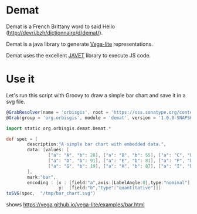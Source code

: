 # Demat



Demat is a French Brittany word to said Hello (http://devri.bzh/dictionnaire/d/demat/).

Demat is a java library to generate [Vega-lite](https://vega.github.io/vega-lite/) representations.

Demat uses the excellent [JAVET](https://github.com/caoccao/Javet) library to execute JS code.


# Use it

Let's run this script with Groovy to draw a simple bar chart and save it in a svg file.

```groovy
@GrabResolver(name = 'orbisgis', root = 'https://oss.sonatype.org/content/repositories/snapshots/')
@Grab(group = 'org.orbisgis', module = 'demat', version = '1.0.0-SNAPSHOT')

import static org.orbisgis.demat.Demat.*

def spec = [
        description:"A simple bar chart with embedded data.",
        data: [values: [
                ["a": "A", "b": 28], ["a": "B", "b": 55], ["a": "C", "b": 43],
                ["a": "D", "b": 91], ["a": "E", "b": 81], ["a": "F", "b": 53],
                ["a": "G", "b": 19], ["a": "H", "b": 87], ["a": "I", "b": 52]]
        ],
        mark:"bar",
        encoding : [x : [field:"a",axis:[LabelAngle:0],type:"nominal"],
                    y:  [field:"b","type":"quantitative"]]]
toSVG(spec,  "/tmp/bar_chart.svg")
```

shows https://vega.github.io/vega-lite/examples/bar.html
